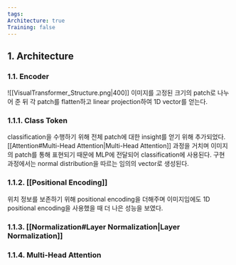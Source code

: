 ```yaml
---
tags: 
Architecture: true
Training: false
---
```

## 1. Architecture
### 1.1. Encoder
![[VisualTransformer_Structure.png|400]]
이미지를 고정된 크기의 patch로 나누어 준 뒤 각 patch를 flatten하고 linear projection하여 1D vector를 얻는다. 
### 1.1.1. Class Token
classification을 수행하기 위해 전체 patch에 대한 insight를 얻기 위해 추가되었다. [[Attention#Multi-Head Attention|Multi-Head Attention]] 과정을 거치며 이미지의 patch를 통해 표현되기 때문에 MLP에 전달되어 classification에 사용된다. 구현 과정에서는 normal distribution을 따르는 임의의 vector로 생성된다.
### 1.1.2. [[Positional Encoding]]
위치 정보를 보존하기 위해 positional encoding을 더해주며 이미지임에도 1D positional encoding을 사용했을 때 더 나은 성능을 보였다.
### 1.1.3. [[Normalization#Layer Normalization|Layer Normalization]]
### 1.1.4. Multi-Head Attention